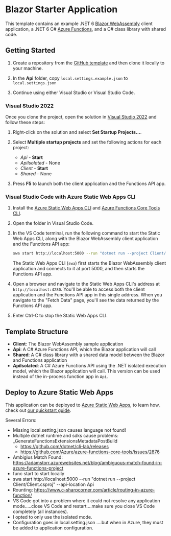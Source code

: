 # Blazor Starter Application

This template contains an example .NET 6 [Blazor WebAssembly](https://docs.microsoft.com/aspnet/core/blazor/?view=aspnetcore-6.0#blazor-webassembly) client application, a .NET 6 C# [Azure Functions](https://docs.microsoft.com/azure/azure-functions/functions-overview), and a C# class library with shared code.

## Getting Started

1. Create a repository from the [GitHub template](https://docs.github.com/en/enterprise/2.22/user/github/creating-cloning-and-archiving-repositories/creating-a-repository-from-a-template) and then clone it locally to your machine.

1. In the **Api** folder, copy `local.settings.example.json` to `local.settings.json`

1. Continue using either Visual Studio or Visual Studio Code.

### Visual Studio 2022

Once you clone the project, open the solution in [Visual Studio 2022](https://visualstudio.microsoft.com/vs/) and follow these steps:

1. Right-click on the solution and select **Set Startup Projects...**.

1. Select **Multiple startup projects** and set the following actions for each project:
    - *Api* - **Start**
    - *ApiIsolated* - None
    - *Client* - **Start**
    - *Shared* - None

1. Press **F5** to launch both the client application and the Functions API app.

### Visual Studio Code with Azure Static Web Apps CLI

1. Install the [Azure Static Web Apps CLI](https://www.npmjs.com/package/@azure/static-web-apps-cli) and [Azure Functions Core Tools CLI](https://www.npmjs.com/package/azure-functions-core-tools).

1. Open the folder in Visual Studio Code.

1. In the VS Code terminal, run the following command to start the Static Web Apps CLI, along with the Blazor WebAssembly client application and the Functions API app:

    ```bash
    swa start http://localhost:5000 --run "dotnet run --project Client/Client.csproj" --api-location Api
    ```

    The Static Web Apps CLI (`swa`) first starts the Blazor WebAssembly client application and connects to it at port 5000, and then starts the Functions API app.

1. Open a browser and navigate to the Static Web Apps CLI's address at `http://localhost:4280`. You'll be able to access both the client application and the Functions API app in this single address. When you navigate to the "Fetch Data" page, you'll see the data returned by the Functions API app.

1. Enter Ctrl-C to stop the Static Web Apps CLI.

## Template Structure

- **Client**: The Blazor WebAssembly sample application
- **Api**: A C# Azure Functions API, which the Blazor application will call
- **Shared**: A C# class library with a shared data model between the Blazor and Functions application
- **ApiIsolated**: A C# Azure Functions API using the .NET isolated execution model, which the Blazor application will call. This version can be used instead of the in-process function app in `Api`.

## Deploy to Azure Static Web Apps

This application can be deployed to [Azure Static Web Apps](https://docs.microsoft.com/azure/static-web-apps), to learn how, check out [our quickstart guide](https://aka.ms/blazor-swa/quickstart).

Several Errors:
- Missing local.setting.json causes language not found!
- Multiple dotnet runtime and sdks cause problems: _GenerateFunctionsExtensionsMetadataPostBuild
    - https://github.com/dotnet/cli-lab/releases
    - https://github.com/Azure/azure-functions-core-tools/issues/2876
- Ambigius Match Found: https://adamstorr.azurewebsites.net/blog/ambiguous-match-found-in-azure-functions-project
- func start to start locally
- swa start http://localhost:5000 --run "dotnet run --project Client/Client.csproj" --api-location Api
- Rounting: https://www.c-sharpcorner.com/article/routing-in-azure-function/
- VS Code got into a problem where it could not resolve any application mode.....close VS Code and restart....make sure you close VS Code completely (all instances).
- I opted to only use the isolated mode.
- Configuration goes in local.setting.json ....but when in Azure, they must be added to application configuration.